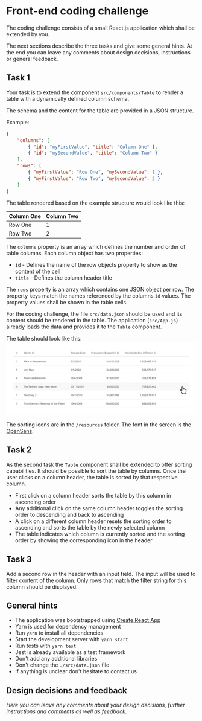 # Front-end coding challenge

The coding challenge consists of a small React.js application which shall be extended by you.

The next sections describe the three tasks and give some general hints.
At the end you can leave any comments about design decisions, instructions or general feedback.

## Task 1

Your task is to extend the component `src/components/Table` to render a table with a dynamically defined column schema.

The schema and the content for the table are provided in a JSON structure.

Example:

```json
{
    "columns": [
        { "id": "myFirstValue", "title": "Column One" },
        { "id": "mySecondValue", "title": "Column Two" }
    ],
    "rows": [
        { "myFirstValue": "Row One", "mySecondValue": 1 },
        { "myFirstValue": "Row Two", "mySecondValue": 2 }
    ]
}
```

The table rendered based on the example structure would look like this:

| Column One | Column Two |
| ---------- | ---------- |
| Row One    | 1          |
| Row Two    | 2          |

The `columns` property is an array which defines the number and order of table columns.
Each column object has two properties:

-   `id` - Defines the name of the row objects property to show as the content of the cell
-   `title` - Defines the column header title

The `rows` property is an array which contains one JSON object per row.
The property keys match the names referenced by the columns `id` values.
The property values shall be shown in the table cells.

For the coding challenge, the file `src/data.json` should be used and its content should be rendered in the table.
The application (`src/App.js`) already loads the data and provides it to the `Table` component.

The table should look like this:
![screen](/resources/table.png)

The sorting icons are in the `/resources` folder. The font in the screen is the [OpenSans](https://fonts.google.com/specimen/Open+Sans).

## Task 2

As the second task the `Table` component shall be extended to offer sorting capabilities.
It should be possible to sort the table by columns.
Once the user clicks on a column header, the table is sorted by that respective column.

-   First click on a column header sorts the table by this column in ascending order
-   Any additional click on the same column header toggles the sorting order to descending and back to ascending
-   A click on a different column header resets the sorting order to ascending and sorts the table by the newly selected column
-   The table indicates which column is currently sorted and the sorting order by showing the corresponding icon in the header

## Task 3

Add a second row in the header with an input field. The input will be used to filter content of the column.
Only rows that match the filter string for this column should be displayed.

## General hints

-   The application was bootstrapped using [Create React App](https://github.com/facebook/create-react-app)
-   Yarn is used for dependency management
-   Run `yarn` to install all dependencies
-   Start the development server with `yarn start`
-   Run tests with `yarn test`
 -  Jest is already available as a test framework
-   Don't add any additional libraries
-   Don't change the `./src/data.json` file
-   If anything is unclear don't hesitate to contact us

## Design decisions and feedback

_Here you can leave any comments about your design decisions, further instructions and comments as well as feedback._
